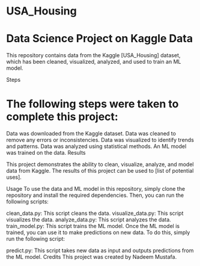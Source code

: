 # USA_Housing

# Data Science Project on Kaggle Data
This repository contains data from the Kaggle [USA_Housing] dataset, which has been cleaned, visualized, analyzed, and used to train an ML model.

Steps
# The following steps were taken to complete this project:

Data was downloaded from the Kaggle dataset.
Data was cleaned to remove any errors or inconsistencies.
Data was visualized to identify trends and patterns.
Data was analyzed using statistical methods.
An ML model was trained on the data.
Results

This project demonstrates the ability to clean, visualize, analyze, and model data from Kaggle. The results of this project can be used to [list of potential uses].

Usage
To use the data and ML model in this repository, simply clone the repository and install the required dependencies. Then, you can run the following scripts:

clean_data.py: This script cleans the data.
visualize_data.py: This script visualizes the data.
analyze_data.py: This script analyzes the data.
train_model.py: This script trains the ML model.
Once the ML model is trained, you can use it to make predictions on new data. To do this, simply run the following script:

predict.py: This script takes new data as input and outputs predictions from the ML model.
Credits
This project was created by Nadeem Mustafa.
